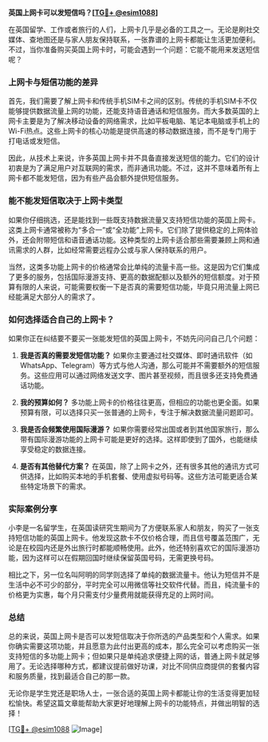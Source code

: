 **英国上网卡可以发短信吗？[[TG💪+ @esim1088](https://t.me/s/esim1088)]**

在英国留学、工作或者旅行的人们，上网卡几乎是必备的工具之一。无论是刷社交媒体、查地图还是与家人朋友保持联系，一张靠谱的上网卡都能让生活更加便利。不过，当你准备购买英国上网卡时，可能会遇到一个问题：它能不能用来发送短信呢？

### 上网卡与短信功能的差异

首先，我们需要了解上网卡和传统手机SIM卡之间的区别。传统的手机SIM卡不仅能够提供数据流量上网的功能，还能支持语音通话和短信服务。而大多数英国的上网卡主要是为了解决移动设备的网络需求，比如平板电脑、笔记本电脑或手机上的Wi-Fi热点。这些上网卡的核心功能是提供高速的移动数据连接，而不是专门用于打电话或发短信。

因此，从技术上来说，许多英国上网卡并不具备直接发送短信的能力。它们的设计初衷是为了满足用户对互联网的需求，而非通讯功能。不过，这并不意味着所有上网卡都不能发短信，因为有些产品会额外提供短信服务。

### 能不能发短信取决于上网卡类型

如果你仔细挑选，还是能找到一些既支持数据流量又支持短信功能的英国上网卡。这类上网卡通常被称为“多合一”或“全功能”上网卡。它们除了提供稳定的上网体验外，还会附带短信和语音通话功能。这种类型的上网卡适合那些需要兼顾上网和通讯需求的人群，比如经常需要远程办公或与家人保持联系的用户。

当然，这类多功能上网卡的价格通常会比单纯的流量卡高一些。这是因为它们集成了更多的服务，包括国际漫游支持、更高的数据配额以及额外的短信额度。对于预算有限的人来说，可能需要权衡一下是否真的需要短信功能，毕竟只用流量上网已经能满足大部分人的需求了。

### 如何选择适合自己的上网卡？

如果你正在纠结要不要买一张能发短信的英国上网卡，不妨先问问自己几个问题：

1. **我是否真的需要发短信功能？**
   如果你主要通过社交媒体、即时通讯软件（如WhatsApp、Telegram）等方式与他人沟通，那么可能并不需要额外的短信服务。这些应用可以通过网络发送文字、图片甚至视频，而且很多还支持免费通话功能。

2. **我的预算如何？**
   多功能上网卡的价格往往更高，但相应的功能也更全面。如果预算有限，可以选择只买一张普通的上网卡，专注于解决数据流量问题即可。

3. **我是否会频繁使用国际漫游？**
   如果你需要经常出国或者到其他国家旅行，那么带有国际漫游功能的上网卡可能是更好的选择。这样即使到了国外，也能继续享受稳定的数据连接。

4. **是否有其他替代方案？**
   在英国，除了上网卡之外，还有很多其他的通讯方式可供选择，比如购买本地的手机套餐、使用虚拟号码等。这些方法可能更适合某些特定场景下的需求。

### 实际案例分享

小李是一名留学生，在英国读研究生期间为了方便联系家人和朋友，购买了一张支持短信功能的英国上网卡。他发现这款卡不仅价格合理，而且信号覆盖范围广，无论是在校园内还是外出旅行时都能顺畅使用。此外，他还特别喜欢它的国际漫游功能，因为这样可以在假期回国时继续保留英国号码，无需更换号码。

相比之下，另一位名叫阿明的同学则选择了单纯的数据流量卡。他认为短信并不是生活中必不可少的部分，平时完全可以用微信等社交软件代替。而且，纯流量卡的价格更为实惠，每个月只需支付少量费用就能获得充足的上网时间。

### 总结

总的来说，英国上网卡是否可以发短信取决于你所选的产品类型和个人需求。如果你确实需要这项功能，并且愿意为此付出更高的成本，那么完全可以考虑购买一张支持短信的多功能上网卡；但如果只是单纯追求便捷上网的话，普通上网卡就足够用了。无论选择哪种方式，都建议提前做好功课，对比不同供应商提供的套餐内容和服务质量，找到最适合自己的那一款。

无论你是学生党还是职场人士，一张合适的英国上网卡都能让你的生活变得更加轻松愉快。希望这篇文章能帮助大家更好地理解上网卡的功能特点，并做出明智的选择！

[[TG💪+ @esim1088](https://t.me/s/esim1088) ![Image](https://i.postimg.cc/4NQfJmqS/Snipaste-2025-05-13-00-14-12.png)]